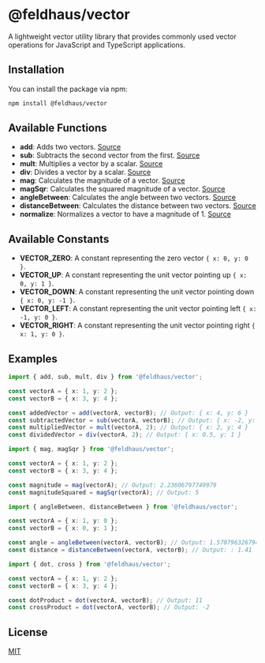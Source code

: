 # @feldhaus/vector

A lightweight vector utility library that provides commonly used vector operations for JavaScript and TypeScript applications.

## Installation

You can install the package via npm:

```bash
npm install @feldhaus/vector
```

## Available Functions

- **add**: Adds two vectors. [Source](https://github.com/feldhaus/vector/blob/main/src/add.ts)
- **sub**: Subtracts the second vector from the first. [Source](https://github.com/feldhaus/vector/blob/main/src/sub.ts)
- **mult**: Multiplies a vector by a scalar. [Source](https://github.com/feldhaus/vector/blob/main/src/mult.ts)
- **div**: Divides a vector by a scalar. [Source](https://github.com/feldhaus/vector/blob/main/src/div.ts)
- **mag**: Calculates the magnitude of a vector. [Source](https://github.com/feldhaus/vector/blob/main/src/mag.ts)
- **magSqr**: Calculates the squared magnitude of a vector. [Source](https://github.com/feldhaus/vector/blob/main/src/magSqr.ts)
- **angleBetween**: Calculates the angle between two vectors. [Source](https://github.com/feldhaus/vector/blob/main/src/angleBetween.ts)
- **distanceBetween**: Calculates the distance between two vectors. [Source](https://github.com/feldhaus/vector/blob/main/src/distanceBetween.ts)
- **normalize**: Normalizes a vector to have a magnitude of 1. [Source](https://github.com/feldhaus/vector/blob/main/src/normalize.ts)

## Available Constants

- **VECTOR_ZERO**: A constant representing the zero vector `{ x: 0, y: 0 }`.
- **VECTOR_UP**: A constant representing the unit vector pointing up `{ x: 0, y: 1 }`.
- **VECTOR_DOWN**: A constant representing the unit vector pointing down `{ x: 0, y: -1 }`.
- **VECTOR_LEFT**: A constant representing the unit vector pointing left `{ x: -1, y: 0 }`.
- **VECTOR_RIGHT**: A constant representing the unit vector pointing right `{ x: 1, y: 0 }`.

## Examples

```typescript
import { add, sub, mult, div } from '@feldhaus/vector';

const vectorA = { x: 1, y: 2 };
const vectorB = { x: 3, y: 4 };

const addedVector = add(vectorA, vectorB); // Output: { x: 4, y: 6 }
const subtractedVector = sub(vectorA, vectorB); // Output: { x: -2, y: -2 }
const multipliedVector = mult(vectorA, 2); // Output: { x: 2, y: 4 }
const dividedVector = div(vectorA, 2); // Output: { x: 0.5, y: 1 }
```

```typescript
import { mag, magSqr } from '@feldhaus/vector';

const vectorA = { x: 1, y: 2 };
const vectorB = { x: 3, y: 4 };

const magnitude = mag(vectorA); // Output: 2.23606797749979
const magnitudeSquared = magSqr(vectorA); // Output: 5
```

```typescript
import { angleBetween, distanceBetween } from '@feldhaus/vector';

const vectorA = { x: 1, y: 0 };
const vectorB = { x: 0, y: 1 };

const angle = angleBetween(vectorA, vectorB); // Output: 1.5707963267948966 (which is π/2 radians or 90 degrees)
const distance = distanceBetween(vectorA, vectorB); // Output: : 1.41
```

```typescript
import { dot, cross } from '@feldhaus/vector';

const vectorA = { x: 1, y: 2 };
const vectorB = { x: 3, y: 4 };

const dotProduct = dot(vectorA, vectorB); // Output: 11
const crossProduct = dot(vectorA, vectorB); // Output: -2
```

## License

[MIT](LICENSE)
